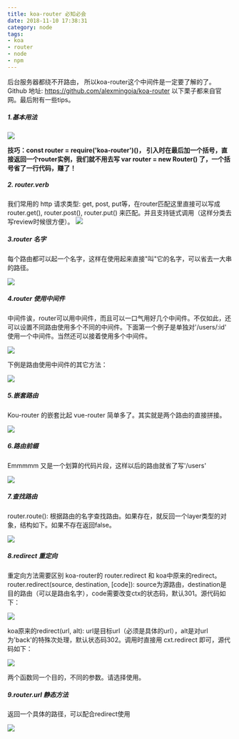 ```yaml
---
title: koa-router 必知必会
date: 2018-11-10 17:38:31
category: node
tags:
- koa
- router
- node
- npm
---
```


后台服务器都绕不开路由， 所以koa-router这个中间件是一定要了解的了。Github 地址: https://github.com/alexmingoia/koa-router 以下栗子都来自官网。最后附有一些tips。

##### 1.基本用法
![](koa-router/router1.png)

**技巧：const router = require('koa-router')()， 引入时在最后加一个括号，直接返回一个router实例，我们就不用去写  var router = new Router() 了，一个括号省了一行代码，赚了！**  

##### 2. router.verb

我们常用的 http 请求类型: get, post, put等，在router匹配这里直接可以写成 router.get(), router.post(), router.put() 来匹配。并且支持链式调用（这样分类去写review时候很方便）。
![](koa-router/router2.png)

 

##### 3.router 名字

每个路由都可以起一个名字，这样在使用起来直接"叫"它的名字，可以省去一大串的路径。

![](koa-router/router3.png)

 

##### 4.router 使用中间件

中间件诶，router可以用中间件，而且可以一口气用好几个中间件。不仅如此，还可以设置不同路由使用多个不同的中间件。下面第一个例子是单独对'/users/:id' 使用一个中间件。当然还可以接着使用多个中间件。

![](koa-router/router4.png)

下例是路由使用中间件的其它方法：

![](koa-router/router5.png)

 

##### 5.嵌套路由

Kou-router 的嵌套比起 vue-router 简单多了。其实就是两个路由的直接拼接。

![](koa-router/router6.png)
 

##### 6.路由前缀

Emmmmm 又是一个划算的代码片段，这样以后的路由就省了写'/users'

![](koa-router/router7.png)


##### 7.查找路由

router.route(): 根据路由的名字查找路由。如果存在，就反回一个layer类型的对象，结构如下。如果不存在返回false。

![](koa-router/router8.png)
 

##### 8.redirect 重定向

重定向方法需要区别 koa-router的 router.redirect 和 koa中原来的redirect。router.redirect(source, destination, [code]): source为源路由，destination是目的路由（可以是路由名字），code需要改变ctx的状态码，默认301。源代码如下：

![](koa-router/router9.png)


koa原来的redirect(url, alt): url是目标url（必须是具体的url），alt是对url为'back'的特殊次处理，默认状态码302。调用时直接用 cxt.redirect 即可，源代码如下：

![](koa-router/router10.png)

两个函数同一个目的，不同的参数。请选择使用。
 

##### 9.router.url 静态方法

返回一个具体的路径，可以配合redirect使用

![](koa-router/router11.png)

 